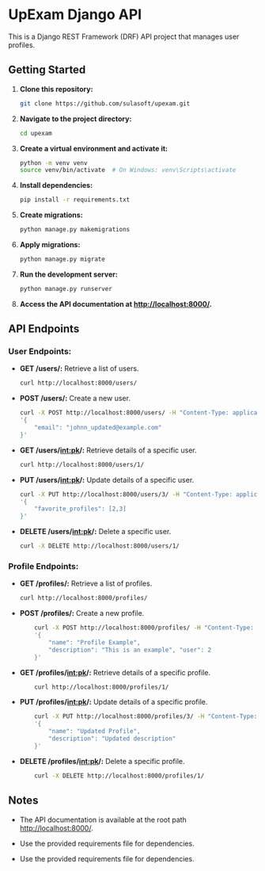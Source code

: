 # UpExam Django API

This is a Django REST Framework (DRF) API project that manages user profiles.

## Getting Started

1. **Clone this repository:**

    ```bash
    git clone https://github.com/sulasoft/upexam.git
    ```

2. **Navigate to the project directory:**

    ```bash
    cd upexam
    ```

3. **Create a virtual environment and activate it:**

    ```bash
    python -m venv venv
    source venv/bin/activate  # On Windows: venv\Scripts\activate
    ```

4. **Install dependencies:**

    ```bash
    pip install -r requirements.txt
    ```

5. **Create migrations:**

    ```bash
    python manage.py makemigrations
    ```

6. **Apply migrations:**

    ```bash
    python manage.py migrate
    ```

7. **Run the development server:**

    ```bash
    python manage.py runserver
    ```

8. **Access the API documentation at [http://localhost:8000/](http://localhost:8000/).**

## API Endpoints

### User Endpoints:

- **GET /users/:** Retrieve a list of users.
  ```bash
  curl http://localhost:8000/users/
  ```
  
- **POST /users/:** Create a new user.
    ```bash
    curl -X POST http://localhost:8000/users/ -H "Content-Type: application/json" -d 
    '{   
        "email": "johnn_updated@example.com"
    }'
    ```

- **GET /users/<int:pk>/:** Retrieve details of a specific user.
    ```bash
    curl http://localhost:8000/users/1/
    ```

- **PUT /users/<int:pk>/:** Update details of a specific user.
    ```bash
    curl -X PUT http://localhost:8000/users/3/ -H "Content-Type: application/json" -d 
    '{  
        "favorite_profiles": [2,3]
    }'
    ```

- **DELETE /users/<int:pk>/:** Delete a specific user.
    ```bash
    curl -X DELETE http://localhost:8000/users/1/
    ```

### Profile Endpoints:

- **GET /profiles/:** Retrieve a list of profiles.
    ```bash
    curl http://localhost:8000/profiles/
    ```

- **POST /profiles/:** Create a new profile.
    ```bash
        curl -X POST http://localhost:8000/profiles/ -H "Content-Type: application/json" -d
        '{
            "name": "Profile Example",
            "description": "This is an example", "user": 2
        }'
    ```

- **GET /profiles/<int:pk>/:** Retrieve details of a specific profile.
    ```bash
        curl http://localhost:8000/profiles/1/
    ```

- **PUT /profiles/<int:pk>/:** Update details of a specific profile.
    ```bash
        curl -X PUT http://localhost:8000/profiles/3/ -H "Content-Type: application/json" -d 
        '{  
            "name": "Updated Profile",
            "description": "Updated description"
        }'
    ```

- **DELETE /profiles/<int:pk>/:** Delete a specific profile.
    ```bash
        curl -X DELETE http://localhost:8000/profiles/1/
    ```
## Notes

- The API documentation is available at the root path [http://localhost:8000/](http://localhost:8000/).

- Use the provided requirements file for dependencies.

- Use the provided requirements file for dependencies.

